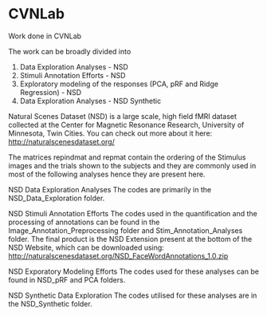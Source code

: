 # CVNLab
Work done in CVNLab

The work can be broadly divided into 
1) Data Exploration Analyses - NSD 
2) Stimuli Annotation Efforts - NSD
3) Exploratory modeling of the responses (PCA, pRF and Ridge Regression) - NSD
4) Data Exploration Analyses - NSD Synthetic

Natural Scenes Dataset (NSD) is a large scale, high field fMRI dataset collected at the Center for Magnetic Resonance Research, University of Minnesota, Twin Cities. You can check out more about it here: http://naturalscenesdataset.org/

The matrices repindmat and repmat contain the ordering of the Stimulus images and the trials shown to the subjects and they are commonly used in most of the following analyses hence they are present here. 

NSD Data Exploration Analyses
The codes are primarily in the NSD_Data_Exploration folder.

NSD Stimuli Annotation Efforts 
The codes used in the quantification and the processing of annotations can be found in the Image_Annotation_Preprocessing folder and Stim_Annotation_Analyses folder. The final product is the NSD Extension present at the bottom of the NSD Website, which can be downloaded using: http://naturalscenesdataset.org/NSD_FaceWordAnnotations_1.0.zip

NSD Exporatory Modeling Efforts
The codes used for these analyses can be found in NSD_pRF and PCA folders.

NSD Synthetic Data Exploration
The codes utilised for these analyses are in the NSD_Synthetic folder.

